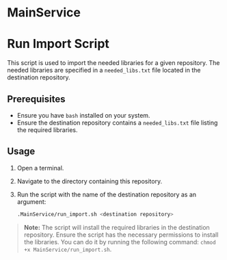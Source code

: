 # MainService

# Run Import Script

This script is used to import the needed libraries for a given repository. The needed libraries are specified in a `needed_libs.txt` file located in the destination repository.

## Prerequisites

- Ensure you have `bash` installed on your system.
- Ensure the destination repository contains a `needed_libs.txt` file listing the required libraries.

## Usage

1. Open a terminal.
2. Navigate to the directory containing this repository.
3. Run the script with the name of the destination repository as an argument:

    ```sh
    .MainService/run_import.sh <destination repository>
    ```

> **Note:** The script will install the required libraries in the destination repository.
> Ensure the script has the necessary permissions to install the libraries. You can do it by running the following command: `chmod +x MainService/run_import.sh`.
